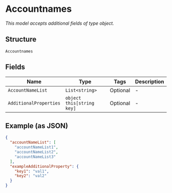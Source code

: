 
# Accountnames

*This model accepts additional fields of type object.*

## Structure

`Accountnames`

## Fields

| Name | Type | Tags | Description |
|  --- | --- | --- | --- |
| `AccountNameList` | `List<string>` | Optional | - |
| `AdditionalProperties` | `object this[string key]` | Optional | - |

## Example (as JSON)

```json
{
  "accountNameList": [
    "accountNameList1",
    "accountNameList2",
    "accountNameList3"
  ],
  "exampleAdditionalProperty": {
    "key1": "val1",
    "key2": "val2"
  }
}
```

